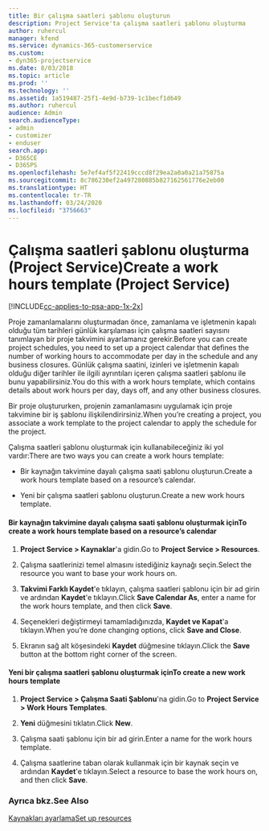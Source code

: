```yaml
---
title: Bir çalışma saatleri şablonu oluşturun
description: Project Service'ta çalışma saatleri şablonu oluşturma
author: ruhercul
manager: kfend
ms.service: dynamics-365-customerservice
ms.custom:
- dyn365-projectservice
ms.date: 8/03/2018
ms.topic: article
ms.prod: ''
ms.technology: ''
ms.assetid: 1a519487-25f1-4e9d-b739-1c1becf1d649
ms.author: ruhercul
audience: Admin
search.audienceType:
- admin
- customizer
- enduser
search.app:
- D365CE
- D365PS
ms.openlocfilehash: 5e7ef4af5f22419cccd8f29ea2a0a0a21a75875a
ms.sourcegitcommit: 8c786230ef2a497280885b827162561776e2eb00
ms.translationtype: HT
ms.contentlocale: tr-TR
ms.lasthandoff: 03/24/2020
ms.locfileid: "3756663"
---
```

# <a name="create-a-work-hours-template-project-service"></a><span data-ttu-id="17f8c-103">Çalışma saatleri şablonu oluşturma (Project Service)</span><span class="sxs-lookup"><span data-stu-id="17f8c-103">Create a work hours template (Project Service)</span></span>

[!INCLUDE[cc-applies-to-psa-app-1x-2x](../includes/cc-applies-to-psa-app-1x-2x.md)]

<span data-ttu-id="17f8c-104">Proje zamanlamalarını oluşturmadan önce, zamanlama ve işletmenin kapalı olduğu tüm tarihleri günlük karşılaması için çalışma saatleri sayısını tanımlayan bir proje takvimini ayarlamanız gerekir.</span><span class="sxs-lookup"><span data-stu-id="17f8c-104">Before you can create project schedules, you need to set up a project calendar that defines the number of working hours to accommodate per day in the schedule and any business closures.</span></span> <span data-ttu-id="17f8c-105">Günlük çalışma saatini, izinleri ve işletmenin kapalı olduğu diğer tarihler ile ilgili ayrıntıları içeren çalışma saatleri şablonu ile bunu yapabilirsiniz.</span><span class="sxs-lookup"><span data-stu-id="17f8c-105">You do this with a work hours template, which contains details about work hours per day, days off, and any other business closures.</span></span>  
  
 <span data-ttu-id="17f8c-106">Bir proje oluştururken, projenin zamanlamasını uygulamak için proje takvimine bir iş şablonu ilişkilendirirsiniz.</span><span class="sxs-lookup"><span data-stu-id="17f8c-106">When you’re creating a project, you associate a work template to the project calendar to apply the schedule for the project.</span></span>  
  
 <span data-ttu-id="17f8c-107">Çalışma saatleri şablonu oluşturmak için kullanabileceğiniz iki yol vardır:</span><span class="sxs-lookup"><span data-stu-id="17f8c-107">There are two ways you can create a work hours template:</span></span>  
  
-   <span data-ttu-id="17f8c-108">Bir kaynağın takvimine dayalı çalışma saati şablonu oluşturun.</span><span class="sxs-lookup"><span data-stu-id="17f8c-108">Create a work hours template based on a resource’s calendar.</span></span>  
  
-   <span data-ttu-id="17f8c-109">Yeni bir çalışma saatleri şablonu oluşturun.</span><span class="sxs-lookup"><span data-stu-id="17f8c-109">Create a new work hours template.</span></span>  
  
#### <a name="to-create-a-work-hours-template-based-on-a-resources-calendar"></a><span data-ttu-id="17f8c-110">Bir kaynağın takvimine dayalı çalışma saati şablonu oluşturmak için</span><span class="sxs-lookup"><span data-stu-id="17f8c-110">To create a work hours template based on a resource’s calendar</span></span>  
  
1.  <span data-ttu-id="17f8c-111">**Project Service > Kaynaklar**'a gidin.</span><span class="sxs-lookup"><span data-stu-id="17f8c-111">Go to **Project Service > Resources**.</span></span>  
  
2.  <span data-ttu-id="17f8c-112">Çalışma saatlerinizi temel almasını istediğiniz kaynağı seçin.</span><span class="sxs-lookup"><span data-stu-id="17f8c-112">Select the resource you want to base your work hours on.</span></span>  
  
3.  <span data-ttu-id="17f8c-113">**Takvimi Farklı Kaydet**'e tıklayın, çalışma saatleri şablonu için bir ad girin ve ardından **Kaydet**'e tıklayın.</span><span class="sxs-lookup"><span data-stu-id="17f8c-113">Click **Save Calendar As**, enter a name for the work hours template, and then click **Save**.</span></span>  
  
4.  <span data-ttu-id="17f8c-114">Seçenekleri değiştirmeyi tamamladığınızda, **Kaydet ve Kapat**'a tıklayın.</span><span class="sxs-lookup"><span data-stu-id="17f8c-114">When you’re done changing options, click **Save and Close**.</span></span>  
  
5.  <span data-ttu-id="17f8c-115">Ekranın sağ alt köşesindeki **Kaydet** düğmesine tıklayın.</span><span class="sxs-lookup"><span data-stu-id="17f8c-115">Click the **Save** button at the bottom right corner of the screen.</span></span>  
  
#### <a name="to-create-a-new-work-hours-template"></a><span data-ttu-id="17f8c-116">Yeni bir çalışma saatleri şablonu oluşturmak için</span><span class="sxs-lookup"><span data-stu-id="17f8c-116">To create a new work hours template</span></span>  
  
1.  <span data-ttu-id="17f8c-117">**Project Service > Çalışma Saati Şablonu**'na gidin.</span><span class="sxs-lookup"><span data-stu-id="17f8c-117">Go to **Project Service > Work Hours Templates**.</span></span>  
  
2.  <span data-ttu-id="17f8c-118">**Yeni** düğmesini tıklatın.</span><span class="sxs-lookup"><span data-stu-id="17f8c-118">Click **New**.</span></span>  
  
3.  <span data-ttu-id="17f8c-119">Çalışma saati şablonu için bir ad girin.</span><span class="sxs-lookup"><span data-stu-id="17f8c-119">Enter a name for the work hours template.</span></span>  
  
4.  <span data-ttu-id="17f8c-120">Çalışma saatlerine taban olarak kullanmak için bir kaynak seçin ve ardından **Kaydet**'e tıklayın.</span><span class="sxs-lookup"><span data-stu-id="17f8c-120">Select a resource to base the work hours on, and then click **Save**.</span></span>  
  
### <a name="see-also"></a><span data-ttu-id="17f8c-121">Ayrıca bkz.</span><span class="sxs-lookup"><span data-stu-id="17f8c-121">See Also</span></span>  
 [<span data-ttu-id="17f8c-122">Kaynakları ayarlama</span><span class="sxs-lookup"><span data-stu-id="17f8c-122">Set up resources</span></span>](../project-service/set-up-resources.md)
